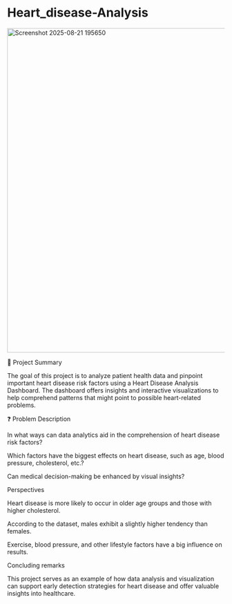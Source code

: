 # Heart_disease-Analysis
<img width="1341" height="751" alt="Screenshot 2025-08-21 195650" src="https://github.com/user-attachments/assets/c25d34ee-dd91-47a0-9230-6503ba76bebc" />

📌 Project Summary

 The goal of this project is to analyze patient health data and pinpoint important heart disease risk factors using a Heart Disease Analysis Dashboard.  The dashboard offers insights and interactive visualizations to help comprehend patterns that might point to possible heart-related problems.

 ❓ Problem Description

 In what ways can data analytics aid in the comprehension of heart disease risk factors?

 Which factors have the biggest effects on heart disease, such as age, blood pressure, cholesterol, etc.?

 Can medical decision-making be enhanced by visual insights?

Perspectives

 Heart disease is more likely to occur in older age groups and those with higher cholesterol.

 According to the dataset, males exhibit a slightly higher tendency than females.

 Exercise, blood pressure, and other lifestyle factors have a big influence on results.

 Concluding remarks

 This project serves as an example of how data analysis and visualization can support early detection strategies for heart disease and offer valuable insights into healthcare.
